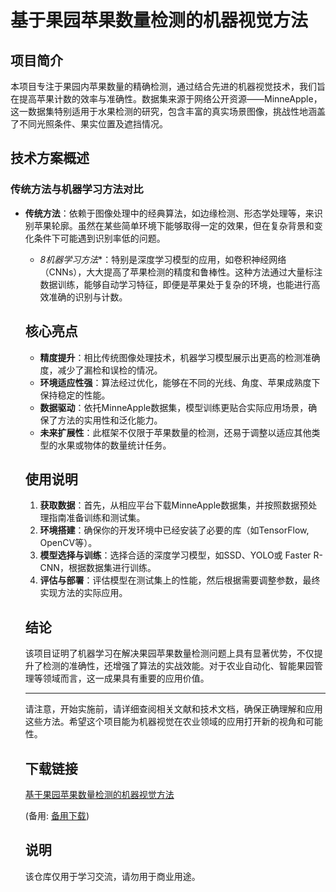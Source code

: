 # 基于果园苹果数量检测的机器视觉方法

## 项目简介
本项目专注于果园内苹果数量的精确检测，通过结合先进的机器视觉技术，我们旨在提高苹果计数的效率与准确性。数据集来源于网络公开资源——MinneApple，这一数据集特别适用于水果检测的研究，包含丰富的真实场景图像，挑战性地涵盖了不同光照条件、果实位置及遮挡情况。

## 技术方案概述
### 传统方法与机器学习方法对比
- **传统方法**：依赖于图像处理中的经典算法，如边缘检测、形态学处理等，来识别苹果轮廓。虽然在某些简单环境下能够取得一定的效果，但在复杂背景和变化条件下可能遇到识别率低的问题。

  - *8机器学习方法**：特别是深度学习模型的应用，如卷积神经网络（CNNs），大大提高了苹果检测的精度和鲁棒性。这种方法通过大量标注数据训练，能够自动学习特征，即便是苹果处于复杂的环境，也能进行高效准确的识别与计数。

  ## 核心亮点
  - **精度提升**：相比传统图像处理技术，机器学习模型展示出更高的检测准确度，减少了漏检和误检的情况。
  - **环境适应性强**：算法经过优化，能够在不同的光线、角度、苹果成熟度下保持稳定的性能。
  - **数据驱动**：依托MinneApple数据集，模型训练更贴合实际应用场景，确保了方法的实用性和泛化能力。
  - **未来扩展性**：此框架不仅限于苹果数量的检测，还易于调整以适应其他类型的水果或物体的数量统计任务。

  ## 使用说明
  1. **获取数据**：首先，从相应平台下载MinneApple数据集，并按照数据预处理指南准备训练和测试集。
  2. **环境搭建**：确保你的开发环境中已经安装了必要的库（如TensorFlow, OpenCV等）。
  3. **模型选择与训练**：选择合适的深度学习模型，如SSD、YOLO或 Faster R-CNN，根据数据集进行训练。
  4. **评估与部署**：评估模型在测试集上的性能，然后根据需要调整参数，最终实现方法的实际应用。

  ## 结论
  该项目证明了机器学习在解决果园苹果数量检测问题上具有显著优势，不仅提升了检测的准确性，还增强了算法的实战效能。对于农业自动化、智能果园管理等领域而言，这一成果具有重要的应用价值。

  ---

  请注意，开始实施前，请详细查阅相关文献和技术文档，确保正确理解和应用这些方法。希望这个项目能为机器视觉在农业领域的应用打开新的视角和可能性。

  ## 下载链接
  [基于果园苹果数量检测的机器视觉方法](https://pan.quark.cn/s/35db3d9318da) 

  (备用: [备用下载](https://pan.baidu.com/s/1rCaFiqTAw0pyx2bLh_Sk1A?pwd=1234))

  ## 说明

  该仓库仅用于学习交流，请勿用于商业用途。
